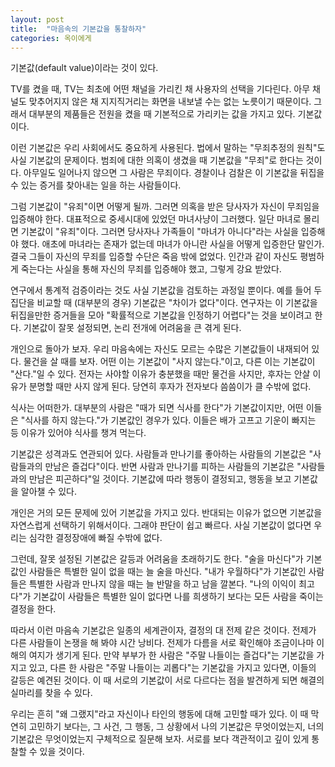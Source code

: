 ```yaml
---
layout: post
title:  "마음속의 기본값을 통찰하자"
categories: 옥이에게
---
```


기본값(default value)이라는 것이 있다.

TV를 켰을 때, TV는 최초에 어떤 채널을 가리킨 채 사용자의 선택을 기다린다. 아무 채널도 맞추어지지 않은 채 지지직거리는 화면을 내보낼 수는 없는 노릇이기 때문이다. 그래서 대부분의 제품들은 전원을 켰을 때 기본적으로 가리키는 값을 가지고 있다. 기본값이다.

이런 기본값은 우리 사회에서도 중요하게 사용된다. 법에서 말하는 "무죄추정의 원칙"도 사실 기본값의 문제이다. 범죄에 대한 의혹이 생겼을 때 기본값을 "무죄"로 한다는 것이다. 아무일도 일어나지 않으면 그 사람은 무죄이다. 경찰이나 검찰은 이 기본값을 뒤집을 수 있는 증거를 찾아내는 일을 하는 사람들이다.

그럼 기본값이 "유죄"이면 어떻게 될까. 그러면 의혹을 받은 당사자가 자신이 무죄임을 입증해야 한다. 대표적으로 중세시대에 있었던 마녀사냥이 그러했다. 일단 마녀로 몰리면 기본값이 "유죄"이다. 그러면 당사자나 가족들이 "마녀가 아니다"라는 사실을 입증해야 했다. 애초에 마녀라는 존재가 없는데 마녀가 아니란 사실을 어떻게 입증한단 말인가. 결국 그들이 자신의 무죄를 입증할 수단은 죽음 밖에 없었다. 인간과 같이 자신도 평범하게 죽는다는 사실을 통해 자신의 무죄를 입증해야 했고, 그렇게 강요 받았다.

연구에서 통계적 검증이라는 것도 사실 기본값을 검토하는 과정일 뿐이다. 예를 들어 두 집단을 비교할 때 (대부분의 경우) 기본값은 "차이가 없다"이다. 연구자는 이 기본값을 뒤집을만한 증거들을 모아 "확률적으로 기본값을 인정하기 어렵다"는 것을 보이려고 한다. 기본값이 잘못 설정되면, 논리 전개에 어려움을 큰 겪게 된다.

개인으로 돌아가 보자. 우리 마음속에는 자신도 모르는 수많은 기본값들이 내재되어 있다. 물건을 살 때를 보자. 어떤 이는 기본값이 "사지 않는다."이고, 다른 이는 기본값이 "산다."일 수 있다. 전자는 사야할 이유가 충분했을 때만 물건을 사지만, 후자는 안살 이유가 분명할 때만 사지 않게 된다. 당연히 후자가 전자보다 씀씀이가 클 수밖에 없다.

식사는 어떠한가. 대부분의 사람은 "때가 되면 식사를 한다"가 기본값이지만, 어떤 이들은 "식사를 하지 않는다."가 기본값인 경우가 있다. 이들은 배가 고프고 기운이 빠지는 등 이유가 있어야 식사를 챙겨 먹는다.

기본값은 성격과도 연관되어 있다. 사람들과 만나기를 좋아하는 사람들의 기본값은 "사람들과의 만남은 즐겁다"이다. 반면 사람과 만나기를 피하는 사람들의 기본값은 "사람들과의 만남은 피곤하다"일 것이다. 기본값에 따라 행동이 결정되고, 행동을 보고 기본값을 알아챌 수 있다.

개인은 거의 모든 문제에 있어 기본값을 가지고 있다. 반대되는 이유가 없으면 기본값을 자연스럽게 선택하기 위해서이다. 그래야 판단이 쉽고 빠르다. 사실 기본값이 없다면 우리는 심각한 결정장애에 빠질 수밖에 없다.

그런데, 잘못 설정된 기본값은 갈등과 어려움을 초래하기도 한다. "술을 마신다"가 기본값인 사람들은 특별한 일이 없을 때는 늘 술을 마신다. "내가 우월하다"가 기본값인 사람들은 특별한 사람과 만나지 않을 때는 늘 반말을 하고 남을 깔본다. "나의 이익이 최고다"가 기본값이 사람들은 특별한 일이 없다면 나를 희생하기 보다는 모든 사람을 죽이는 결정을 한다.

따라서 이런 마음속 기본값은 일종의 세계관이자, 결정의 대 전제 같은 것이다. 전제가 다른 사람들이 논쟁을 해 봐야 시간 낭비다. 전제가 다름을 서로 확인해야 조금이나마 이해의 여지가 생기게 된다. 만약 부부가 한 사람은 "주말 나들이는 즐겁다"는 기본값을 가지고 있고, 다른 한 사람은 "주말 나들이는 괴롭다"는 기본값을 가지고 있다면, 이들의 갈등은 예견된 것이다. 이 때 서로의 기본값이 서로 다르다는 점을 발견하게 되면 해결의 실마리를 찾을 수 있다.

우리는 흔히 "왜 그랬지"라고 자신이나 타인의 행동에 대해 고민할 때가 있다. 이 때 막연히 고민하기 보다는, 그 사건, 그 행동, 그 상황에서 나의 기본값은 무엇이었는지, 너의 기본값은 무엇이었는지 구체적으로 질문해 보자. 서로를 보다 객관적이고 깊이 있게 통찰할 수 있을 것이다.
